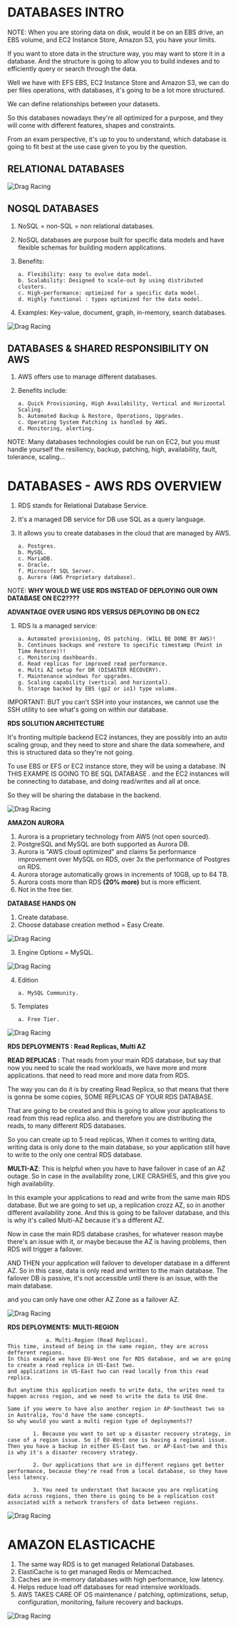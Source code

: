 # **DATABASES INTRO**

NOTE: When you are storing data on disk, would it be on an EBS drive, an EBS volume, and EC2 Instance Store, Amazon S3, you have your limits.

If you want to store data in the structure way, you may want to store it in a database. And the structure is going to allow you
to build indexes and to efficiently query or search through the data.

Well we have with EFS EBS, EC2 Instance Store and Amazon S3, we can do per files operations, with databases, it's going to be a lot more structured.

We can define relationships between your datasets.

So this databases nowadays they're all optimized for a purpose, and they will come with different features, shapes and constraints.

From an exam perspective, it's up to you to understand, which database is going to fit best at the use case given to you by the question.

## **RELATIONAL DATABASES**

![Drag Racing](images/RELATIONAL_DATABASE.png)

## **NOSQL DATABASES**

1.  NoSQL = non-SQL = non relational databases.
2.  NoSQL databases are purpose built for specific data models and have flexible schemas for building modern applications.

3.  Benefits:

        a. Flexibility: easy to evolve data model.
        b. Scalability: Designed to scale-out by using distributed clusters.
        c. High-performance: optimized for a specific data model.
        d. Highly functional : types optimized for the data model.

4.  Examples: Key-value, document, graph, in-memory, search databases.

![Drag Racing](images/NoSQL_EXAMPLE.png)

## **DATABASES & SHARED RESPONSIBILITY ON AWS**

1.  AWS offers use to manage different databases.
2.  Benefits include:

        a. Quick Provisioning, High Availability, Vertical and Horizontal Scaling.
        b. Automated Backup & Restore, Operations, Upgrades.
        c. Operating System Patching is handled by AWS.
        d. Monitoring, alerting.

NOTE: Many databases technologies could be run on EC2, but you must handle yourself the resiliency, backup, patching, high, availability, fault, tolerance, scaling...

# **DATABASES - AWS RDS OVERVIEW**

1.  RDS stands for Relational Database Service.
2.  It's a managed DB service for DB use SQL as a query language.
3.  It allows you to create databases in the cloud that are managed by AWS.

        a. Postgres.
        b. MySQL.
        c. MariaDB.
        e. Oracle.
        f. Microsoft SQL Server.
        g. Aurora (AWS Proprietary database).

NOTE: **WHY WOULD WE USE RDS INSTEAD OF DEPLOYING OUR OWN DATABASE ON EC2????**

**ADVANTAGE OVER USING RDS VERSUS DEPLOYING DB ON EC2**

1.  RDS Is a managed service:

        a. Automated provisioning, OS patching. (WILL BE DONE BY AWS)!
        b. Continuos backups and restore to specific timestamp (Point in Time Restore)!!
        c. Monitoring dashboards.
        d. Read replicas for improved read performance.
        e. Multi AZ setup for DR (DISASTER RECOVERY).
        f. Maintenance windows for upgrades.
        g. Scaling capability (vertical and horizontal).
        h. Storage backed by EBS (gp2 or io1) type volume.

IMPORTANT: BUT you can't SSH into your instances, we cannot use the SSH utility to see what's going on within our database.

**RDS SOLUTION ARCHITECTURE**

It's fronting multiple backend EC2 instances, they are possibly into an auto scaling group, and they need to store and share the data somewhere, and this is structured data so they're not going.

To use EBS or EFS or EC2 instance store, they will be using a database. IN THIS EXAMPE IS GOING TO BE SQL DATABASE .
and the EC2 instances will be connecting to database, and doing read/writes and all at once.

So they will be sharing the database in the backend.

![Drag Racing](images/RDS_SOLUTIONS.png)

**AMAZON AURORA**

1. Aurora is a proprietary technology from AWS (not open sourced).
2. PostgreSQL and MySQL are both supported as Aurora DB.
3. Aurora is "AWS cloud optimized" and claims 5x performance improvement over MySQL on RDS, over 3x the performance of Postgres on RDS.
4. Aurora storage automatically grows in increments of 10GB, up to 64 TB.
5. Aurora costs more than RDS **(20% more)** but is more efficient.
6. Not in the free tier.

**DATABASE HANDS ON**

1. Create database.
2. Choose database creation method = Easy Create.

![Drag Racing](images/CREATE_DATABASE.png)

3. Engine Options = MySQL.

![Drag Racing](images/ENGINE_OPTIONS.png)

4.  Edition

        a. MySQL Community.

5.  Templates

        a. Free Tier.

![Drag Racing](images/DATABASE_CREATED.png)

**RDS DEPLOYMENTS : Read Replicas, Multi AZ**

**READ REPLICAS :** That reads from your main RDS database, but say that now you need to scale the read workloads, we have more and more applications. that need to read more and more data from RDS.

The way you can do it is by creating Read Replica, so that means that there is gonna be some copies, SOME REPLICAS OF YOUR RDS DATABASE.

That are going to be created and this is going to allow your applications to read from this read replica also. and therefore
you are distributing the reads, to many different RDS databases.

So you can create up to 5 read replicas, When it comes to writing data, writing data is only done to the main database, so your application still have to write to the only one central RDS database.

**MULTI-AZ**: This is helpful when you have to have failover in case of an AZ outage. So in case in the availability zone, LIKE CRASHES, and this give you high availability.

In this example your applications to read and write from the same main RDS database.
But we are going to set up, a replication crozz AZ, so in another different availability zone.
And this is going to be failover database, and this is why it's called Multi-AZ because it's a different AZ.

Now in case the main RDS database crashes, for whatever reason maybe there's an issue with it, or maybe because the AZ is having problems, then RDS will trigger a failover.

AND THEN your application will failover to developer database in a different AZ.
So in this case, data is only read and written to the main database. The failover DB is passive, it's not accessible until there is an issue, with the main database.

and you can only have one other AZ Zone as a failover AZ.

![Drag Racing](images/RDS_DEPLOYMENTS.png)

**RDS DEPLOYMENTS: MULTI-REGION**

                a. Multi-Region (Read Replicas).
    This time, instead of being in the same region, they are across defferent regions.
    In this example we have EU-West one for RDS database, and we are going to create a read replica in US-East two.
    and applications in US-East two can read locally from this read replica.

    But anytime this application needs to write data, the writes need to happen across region, and we need to write the data to USE One.

    Same if you weere to have also another region in AP-Southeast two so in Australia, You'd have the same concepts.
    So why would you want a multi region type of deployments??

            1. Because you want to set up a disaster recovery strategy, in case of a region issue. So if EU-West one is having a regional issue. Then you have a backup in either ES-East two. or AP-East-two and this is why it's a disaster recovery strategy.

            2. Our applications that are in different regions get better performance, because they're read from a local database, so they have less latency.

            3. You need to understant that bacause you are replicating data across regions, then there is going to be a replication cost associated with a network transfers of data between regions.

![Drag Racing](images/RDS_DEPLOYMENTS_MULTIREGION.png)

# **AMAZON ELASTICACHE**

1. The same way RDS is to get managed Relational Databases.
2. ElastiCache is to get managed Redis or Memcached.
3. Caches are in-memory databases with high performance, low latency.
4. Helps reduce load off databases for read intensive workloads.
5. AWS TAKES CARE OF OS maintenance / patching, optimizations, setup, configuration, monitoring, failure recovery and backups.

![Drag Racing](images/ELASTI_CACHE.png)
